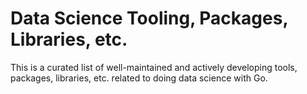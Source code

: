 # Data Science Tooling, Packages, Libraries, etc.

This is a curated list of well-maintained and actively developing tools, packages, libraries, etc. related to doing data science with Go.
